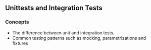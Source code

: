 ## Unittests and Integration Tests

### Concepts
- The difference between unit and integration tests.
- Common testing patterns such as mocking, parametrizations and fixtures
